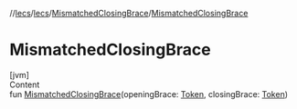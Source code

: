 //[lecs](../../index.md)/[lecs](../index.md)/[MismatchedClosingBrace](index.md)/[MismatchedClosingBrace](-mismatched-closing-brace.md)



# MismatchedClosingBrace  
[jvm]  
Content  
fun [MismatchedClosingBrace](-mismatched-closing-brace.md)(openingBrace: [Token](../-token/index.md), closingBrace: [Token](../-token/index.md))  



